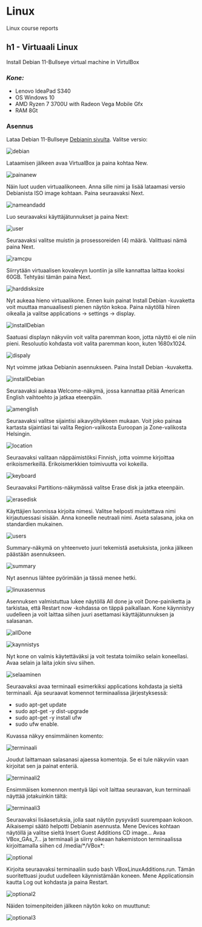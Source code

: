 # Linux
Linux course reports

## h1 - Virtuaali Linux

Install Debian 11-Bullseye virtual machine in VirtulBox

### *Kone:*
- Lenovo IdeaPad S340
- OS Windows 10
- AMD Ryzen 7 3700U with Radeon Vega Mobile Gfx 
- RAM 8Gt

### Asennus

Lataa Debian 11-Bullseye [Debianin sivulta](https://cdimage.debian.org/images/unofficial/non-free/images-including-firmware/current-live/amd64/iso-hybrid/).
Valitse versio:

![debian](https://user-images.githubusercontent.com/112398757/213287022-89a2cc06-e1dd-49c0-a770-be7ca019ebac.JPG)


Lataamisen jälkeen avaa VirtualBox ja paina kohtaa New.

![painanew](https://user-images.githubusercontent.com/112398757/213287365-b0901ffd-029b-460b-a28e-b1bb58dec628.JPG)


Näin luot uuden virtuaalikoneen. Anna sille nimi ja lisää lataamasi versio Debianista ISO image kohtaan. Paina seuraavaksi Next.

![nameandadd](https://user-images.githubusercontent.com/112398757/213287715-0bee0c9e-cee9-4278-af9b-d655fe9104a9.JPG)


Luo seuraavaksi käyttäjätunnukset ja paina Next:

![user](https://user-images.githubusercontent.com/112398757/213288693-aadcebc0-e67c-40ea-bf1c-4feb57e805c0.JPG)


Seuraavaksi valitse muistin ja prosessoreiden (4) määrä. Valittuasi nämä paina Next.

![ramcpu](https://user-images.githubusercontent.com/112398757/213289090-e76eeb04-551a-4eec-954c-16261d01bcc1.JPG)


Siirrytään virtuaalisen kovalevyn luontiin ja sille kannattaa laittaa kooksi 60GB. Tehtyäsi tämän paina Next.

![harddisksize](https://user-images.githubusercontent.com/112398757/213289426-6f77d654-3a42-4907-991b-8fa3e02d1b3e.JPG)


Nyt aukeaa hieno virtuaalikone. Ennen kuin painat Install Debian -kuvaketta voit muuttaa manuaalisesti pienen näytön kokoa. Paina näytöllä hiiren oikealla ja valitse applications -> settings -> display.

![installDebian](https://user-images.githubusercontent.com/112398757/213289882-1765a9a5-2950-4c84-bfda-acf1f0d9a50e.JPG)


Saatuasi displayn näkyviin voit valita paremman koon, jotta näyttö ei ole niin pieni. Resoluutio kohdasta voit valita paremman koon, kuten 1680x1024.

![dispaly](https://user-images.githubusercontent.com/112398757/213290186-a9638b5d-2651-4f4f-8f74-a65b1cdc1b6d.JPG)


Nyt voimme jatkaa Debianin asennukseen. Paina Install Debian -kuvaketta.

![installDebian](https://user-images.githubusercontent.com/112398757/213290409-b4f43c05-3c0e-4ed2-8df9-16f0a66e41e9.JPG)


Seuraavaksi aukeaa Welcome-näkymä, jossa kannattaa pitää American English vaihtoehto ja jatkaa eteenpäin.

![amenglish](https://user-images.githubusercontent.com/112398757/213290671-910542bd-83bf-428e-b1a4-17280ea45e28.JPG)


Seuraavaksi valitse sijaintisi aikavyöhykkeen mukaan. Voit joko painaa kartasta sijaintiasi tai valita Region-valikosta Euroopan ja Zone-valikosta Helsingin.

![location](https://user-images.githubusercontent.com/112398757/213290948-f5b8a461-58f1-4a4a-8eda-a80cc4454a62.JPG)


Seuraavaksi valitaan näppäimistöksi Finnish, jotta voimme kirjoittaa erikoismerkeillä. Erikoismerkkien toimivuutta voi kokeilla.

![keyboard](https://user-images.githubusercontent.com/112398757/213291201-94521e3f-0bd6-4591-9aa7-4e26b420459c.JPG)


Seuraavaksi Partitions-näkymässä valitse Erase disk ja jatka eteenpäin.

![erasedisk](https://user-images.githubusercontent.com/112398757/213291831-b2b32200-68d2-4d02-acb1-f950d25971d1.JPG)


Käyttäjien luonnissa kirjoita nimesi. Valitse helposti muistettava nimi kirjautuessasi sisään. Anna koneelle neutraali nimi. Aseta salasana, joka on standardien mukainen.

![users](https://user-images.githubusercontent.com/112398757/213292193-cb45bb82-d794-4bd0-9a42-158ad3b2721a.JPG)


Summary-näkymä on yhteenveto juuri tekemistä asetuksista, jonka jälkeen päästään asennukseen.

![summary](https://user-images.githubusercontent.com/112398757/213292393-6dea2691-a700-4283-850f-04576423f3ff.JPG)

Nyt asennus lähtee pyörimään ja tässä menee hetki.

![linuxasennus](https://user-images.githubusercontent.com/112398757/213292663-3d587f46-65de-45dc-b9de-26c0cc44646d.JPG)

Asennuksen valmistuttua lukee näytöllä All done ja voit Done-painiketta ja tarkistaa, että Restart now -kohdassa on täppä paikallaan. Kone käynnistyy uudelleen ja voit laittaa siihen juuri asettamasi käyttäjätunnuksen ja salasanan.

![allDone](https://user-images.githubusercontent.com/112398757/213293611-4b62df20-61d2-4edb-b40b-390d3ab00eb3.JPG)


![kaynnistys](https://user-images.githubusercontent.com/112398757/213293641-997681df-1e59-4d5e-b40e-721821491295.JPG)


Nyt kone on valmis käytettäväksi ja voit testata toimiiko selain koneellasi. Avaa selain ja laita jokin sivu siihen.

![selaaminen](https://user-images.githubusercontent.com/112398757/213293858-a633a449-4174-4aa1-afcb-669e6033a8a8.JPG)


Seuraavaksi avaa terminaali esimerkiksi applications kohdasta ja sieltä terminaali. Aja seuraavat komennot terminaalissa järjestyksessä:
- sudo apt-get update
- sudo apt-get -y dist-upgrade
- sudo apt-get -y install ufw
- sudo ufw enable.

Kuvassa näkyy ensimmäinen komento:

![terminaali](https://user-images.githubusercontent.com/112398757/213294038-400b9a35-2d4d-4960-9d5f-7013aeb4aa91.JPG)


Joudut laittamaan salasanasi ajaessa komentoja. Se ei tule näkyviin vaan kirjoitat sen ja painat enteriä.

![terminaali2](https://user-images.githubusercontent.com/112398757/213294719-5fba68d5-5a33-4e07-bea6-67d461f7f936.JPG)


Ensimmäisen komennon mentyä läpi voit laittaa seuraavan, kun terminaali näyttää jotakuinkin tältä:

![terminaali3](https://user-images.githubusercontent.com/112398757/213294900-669b3c94-8840-4c9c-a643-8e6ac4110d1e.JPG)


Seuraavaksi lisäasetuksia, jolla saat näytön pysyvästi suurempaan kokoon. Aikaisempi säätö helpotti Debianin asennusta. Mene Devices kohtaan näytöllä ja valitse sieltä Insert Guest Additions CD image...
Avaa VBox_GAs_7... ja terminaali ja siirry oikeaan hakemistoon terminaalissa kirjoittamalla siihen cd /media/\*/VBox\*:

![optional](https://user-images.githubusercontent.com/112398757/213295759-a54d3f44-61fb-4e84-83eb-e00f07a180ee.JPG)


Kirjoita seuraavaksi terminaaliin sudo bash VBoxLinuxAdditions.run. Tämän suoritettuasi joudut uudelleen käynnistämään koneen. Mene Applicationsin kautta Log out kohdasta ja paina Restart.

![optional2](https://user-images.githubusercontent.com/112398757/213296451-b280962e-fdf6-4922-bf9f-ef22a13e281d.JPG)


Näiden toimenpiteiden jälkeen näytön koko on muuttunut:

![optional3](https://user-images.githubusercontent.com/112398757/213296547-6dd43ec7-560e-46d7-a9d0-9e0895e41255.JPG)

